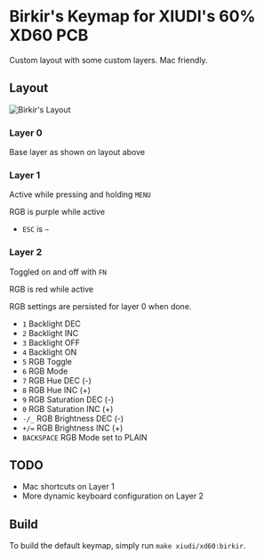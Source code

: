 # Birkir's Keymap for XIUDI's 60% XD60 PCB

Custom layout with some custom layers. Mac friendly.

## Layout
![Birkir's Layout](https://i.imgur.com/I69AYG1.png)

### Layer 0
Base layer as shown on layout above

### Layer 1
Active while pressing and holding `MENU`

RGB is purple while active

- `ESC` is `~`

### Layer 2
Toggled on and off with `FN`

RGB is red while active

RGB settings are persisted for layer 0 when done.

 - `1` Backlight DEC
 - `2` Backlight INC
 - `3` Backlight OFF
 - `4` Backlight ON
 - `5` RGB Toggle
 - `6` RGB Mode
 - `7` RGB Hue DEC (-)
 - `8` RGB Hue INC (+)
 - `9` RGB Saturation DEC (-)
 - `0` RGB Saturation INC (+)
 - `-/_` RGB Brightness DEC (-)
 - `+/=` RGB Brightness INC (+)
 - `BACKSPACE` RGB Mode set to PLAIN

## TODO

- Mac shortcuts on Layer 1
- More dynamic keyboard configuration on Layer 2

## Build
To build the default keymap, simply run `make xiudi/xd60:birkir`.
